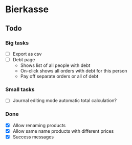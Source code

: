 # Bierkasse

## Todo

### Big tasks
- [ ] Export as csv
- [ ] Debt page
    * Shows list of all people with debt
    * On-click shows all orders with debt for this person
    * Pay off separate orders or all of debt

### Small tasks
- [ ] Journal editing mode automatic total calculation?

### Done
- [x] Allow renaming products
- [x] Allow same name products with different prices
- [x] Success messages